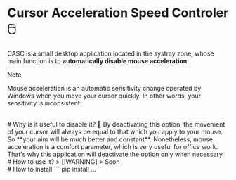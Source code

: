 # Cursor Acceleration Speed Controler 🖱️
CASC is a small desktop application located in the systray zone, whose main function is to **automatically disable mouse acceleration**.

> [!NOTE]
> Mouse acceleration is an automatic sensitivity change operated by Windows when you move your cursor quickly. In other words, your sensitivity is inconsistent.

<br>
# Why is it useful to disable it? 🎯
By deactivating this option, the movement of your cursor will always be equal to that which you apply to your mouse. So **your aim will be much better and constant**.
Nonetheless, mouse acceleration is a comfort parameter, which is very useful for office work. That's why this application will deactivate the option only when necessary. 

<br>
# How to use it?
> [!WARNING]
> Soon

<br>
# How to install
```
pip install ...
```




